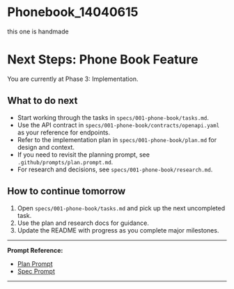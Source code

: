 # Phonebook_14040615
this one is handmade

# Next Steps: Phone Book Feature

You are currently at Phase 3: Implementation.

## What to do next
- Start working through the tasks in `specs/001-phone-book/tasks.md`.
- Use the API contract in `specs/001-phone-book/contracts/openapi.yaml` as your reference for endpoints.
- Refer to the implementation plan in `specs/001-phone-book/plan.md` for design and context.
- If you need to revisit the planning prompt, see `.github/prompts/plan.prompt.md`.
- For research and decisions, see `specs/001-phone-book/research.md`.

## How to continue tomorrow
1. Open `specs/001-phone-book/tasks.md` and pick up the next uncompleted task.
2. Use the plan and research docs for guidance.
3. Update the README with progress as you complete major milestones.

---
**Prompt Reference:**
- [Plan Prompt](.github/prompts/plan.prompt.md)
- [Spec Prompt](.github/prompts/specify.prompt.md)

---
